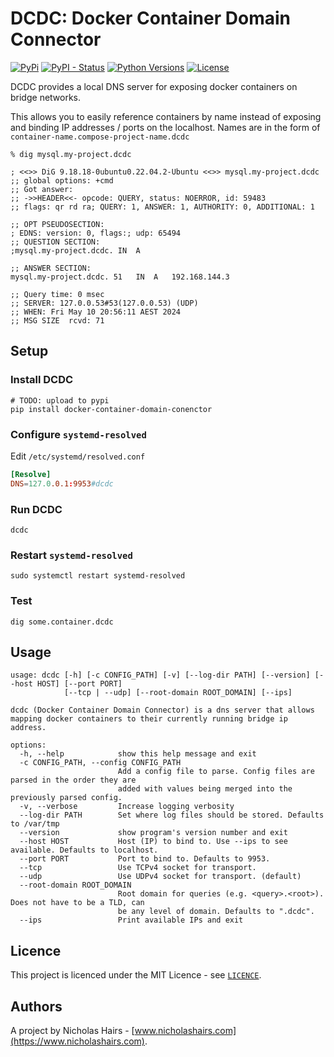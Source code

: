 # DCDC: Docker Container Domain Connector

[![PyPi](https://img.shields.io/pypi/v/docker-container-domain-connector.svg)](https://pypi.python.org/pypi/docker-container-domain-connector/)
[![PyPI - Status](https://img.shields.io/pypi/status/docker-container-domain-connector)](https://pypi.python.org/pypi/docker-container-domain-connector/)
[![Python Versions](https://img.shields.io/pypi/pyversions/docker-container-domain-connector.svg)](https://github.com/nhairs/docker-container-domain-connector)
[![License](https://img.shields.io/github/license/nhairs/docker-container-domain-connector.svg)](https://github.com/nhairs/docker-container-domain-connector)

DCDC provides a local DNS server for exposing docker containers on bridge networks.

This allows you to easily reference containers by name instead of exposing and binding IP addresses / ports on the localhost. Names are in the form of `container-name.compose-project-name.dcdc`

```console
% dig mysql.my-project.dcdc

; <<>> DiG 9.18.18-0ubuntu0.22.04.2-Ubuntu <<>> mysql.my-project.dcdc
;; global options: +cmd
;; Got answer:
;; ->>HEADER<<- opcode: QUERY, status: NOERROR, id: 59483
;; flags: qr rd ra; QUERY: 1, ANSWER: 1, AUTHORITY: 0, ADDITIONAL: 1

;; OPT PSEUDOSECTION:
; EDNS: version: 0, flags:; udp: 65494
;; QUESTION SECTION:
;mysql.my-project.dcdc.	IN	A

;; ANSWER SECTION:
mysql.my-project.dcdc. 51	IN	A	192.168.144.3

;; Query time: 0 msec
;; SERVER: 127.0.0.53#53(127.0.0.53) (UDP)
;; WHEN: Fri May 10 20:56:11 AEST 2024
;; MSG SIZE  rcvd: 71
```

## Setup

### Install DCDC

```shell
# TODO: upload to pypi
pip install docker-container-domain-conenctor
```

### Configure `systemd-resolved`

Edit `/etc/systemd/resolved.conf`

```conf
[Resolve]
DNS=127.0.0.1:9953#dcdc
```

### Run DCDC

```shell
dcdc
```

### Restart `systemd-resolved`

```shell
sudo systemctl restart systemd-resolved
```

### Test

```shell
dig some.container.dcdc
```

## Usage

```
usage: dcdc [-h] [-c CONFIG_PATH] [-v] [--log-dir PATH] [--version] [--host HOST] [--port PORT]
            [--tcp | --udp] [--root-domain ROOT_DOMAIN] [--ips]

dcdc (Docker Container Domain Connector) is a dns server that allows mapping docker containers to their currently running bridge ip address.

options:
  -h, --help            show this help message and exit
  -c CONFIG_PATH, --config CONFIG_PATH
                        Add a config file to parse. Config files are parsed in the order they are
                        added with values being merged into the previously parsed config.
  -v, --verbose         Increase logging verbosity
  --log-dir PATH        Set where log files should be stored. Defaults to /var/tmp
  --version             show program's version number and exit
  --host HOST           Host (IP) to bind to. Use --ips to see available. Defaults to localhost.
  --port PORT           Port to bind to. Defaults to 9953.
  --tcp                 Use TCPv4 socket for transport.
  --udp                 Use UDPv4 socket for transport. (default)
  --root-domain ROOT_DOMAIN
                        Root domain for queries (e.g. <query>.<root>). Does not have to be a TLD, can
                        be any level of domain. Defaults to ".dcdc".
  --ips                 Print available IPs and exit
```

## Licence
This project is licenced under the MIT Licence - see [`LICENCE`](https://github.com/nhairs/docker-container-domain-connector/blob/main/LICENCE).


## Authors
A project by Nicholas Hairs - [www.nicholashairs.com](https://www.nicholashairs.com).
